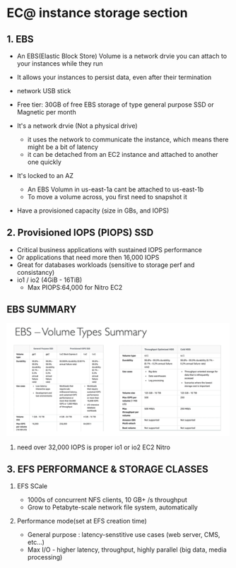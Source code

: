 # EC@ instance storage section

## 1. EBS

- An EBS(Elastic Block Store) Volume is a network drvie you can attach to your instances while they run
- It allows your instances to persist data, even after their termination
- network USB stick
- Free tier: 30GB of free EBS storage of type general purpose SSD or Magnetic per month
- It's a network drvie (Not a physical drive)

  - it uses the network to communicate the instance, which means there might be a bit of latency
  - it can be detached from an EC2 instance and attached to another one quickly

- It's locked to an AZ
  - An EBS Volumn in us-east-1a cant be attached to us-east-1b
  - To move a volume across, you first need to snapshot it
- Have a provisioned capacity (size in GBs, and IOPS)

## 2. Provisioned IOPS (PIOPS) SSD

- Critical business applications with sustained IOPS performance
- Or applications that need more then 16,000 IOPS
- Great for databases workloads (sensitive to storage perf and consistancy)
- io1 / io2 (4GiB - 16TiB)
  - Max PIOPS:64,000 for Nitro EC2

## EBS SUMMARY

![alt text](../assets/10.png)

1. need over 32,000 IOPS is proper io1 or io2 EC2 Nitro

## 3. EFS PERFORMANCE & STORAGE CLASSES

1. EFS SCale

   - 1000s of concurrent NFS clients, 10 GB+ /s throughput
   - Grow to Petabyte-scale network file system, automatically

2. Performance mode(set at EFS creation time)

   - General purpose : latency-senstitive use cases (web server, CMS, etc...)
   - Max I/O - higher latency, throughput, highly parallel (big data, media processing)
